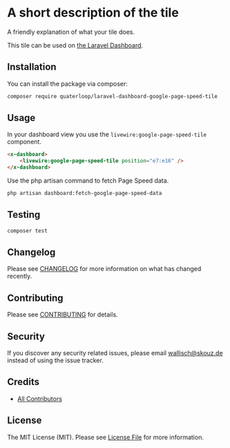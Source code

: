 
# A short description of the tile

A friendly explanation of what your tile does.

This tile can be used on [the Laravel Dashboard](https://docs.spatie.be/laravel-dashboard).

## Installation

You can install the package via composer:

```bash
composer require quaterloop/laravel-dashboard-google-page-speed-tile
```

## Usage

In your dashboard view you use the `livewire:google-page-speed-tile` component.

```html
<x-dashboard>
    <livewire:google-page-speed-tile position="e7:e16" />
</x-dashboard>
```


Use the php artisan command to fetch Page Speed data.

``` bash
php artisan dashboard:fetch-google-page-speed-data
```

## Testing

``` bash
composer test
```

## Changelog

Please see [CHANGELOG](CHANGELOG.md) for more information on what has changed recently.

## Contributing

Please see [CONTRIBUTING](https://github.com/spatie/.github/blob/main/CONTRIBUTING.md) for details.

## Security

If you discover any security related issues, please email wallisch@skouz.de instead of using the issue tracker.

## Credits

- [All Contributors](../../contributors)

## License

The MIT License (MIT). Please see [License File](LICENSE.md) for more information.
